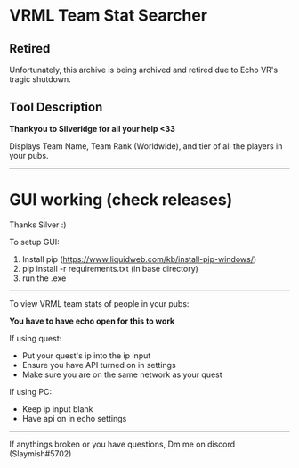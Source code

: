 # VRML Team Stat Searcher

## Retired
Unfortunately, this archive is being archived and retired due to Echo VR's tragic shutdown.

## Tool Description
**Thankyou to Silveridge for all your help  <33**

Displays Team Name, Team Rank (Worldwide), and tier of all the players in your pubs.

---------------------


# GUI working (check releases)
Thanks Silver :)

To setup GUI:
1. Install pip (https://www.liquidweb.com/kb/install-pip-windows/)
2. pip install -r requirements.txt (in base directory)
3. run the .exe

---------------------

To view VRML team stats of people in your pubs:

**You have to have echo open for this to work**


If using quest:
 - Put your quest's ip into the ip input
 - Ensure you have API turned on in settings
 - Make sure you are on the same network as your quest


If using PC:
 - Keep ip input blank
 - Have api on in echo settings

---------------------

If anythings broken or you have questions,
Dm me on discord (Slaymish#5702)

